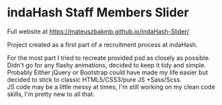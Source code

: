 # indaHash Staff Members Slider

Full website at https://mateuszbakmb.github.io/indaHash-Slider/

Project created as a first part of a recruitment process at indaHash.

For the most part I tried to recreate provided psd as closely as possible. Didn't go for any flashy animations, decided to keep it tidy and simple. <br>
Probably Either jQuery or Bootstrap could have made my life easier but decided to stick to classic HTML5/CSS3/pure JS +Sass/Scss.<br>
JS code may be a little messy at times, I'm still working on my clean code skills, I'm pretty new to all that.
